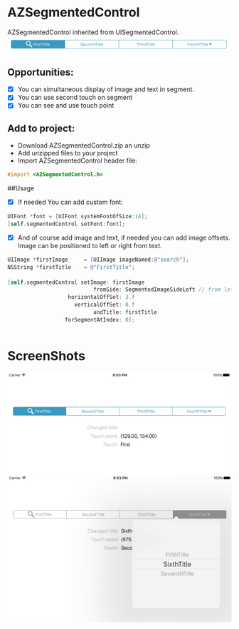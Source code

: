 # AZSegmentedControl
AZSegmentedControl inherited from UISegmentedControl.
![](./images/3.png)
## Opportunities:

- [x] You can simultaneous display of image and text in segment.
- [x] You can use second touch on segment
- [x] You can see and use touch point

## Add to project:

+ Download AZSegmentedControl.zip an unzip
+ Add unzipped files to your project
+ Import AZSegmentedControl header file:
```objectivec
#import <AZSegmentedControl.h>
```

##Usage

- [x] If needed You can add custom font:  

```objectivec
UIFont *font = [UIFont systemFontOfSize:14];
[self.segmentedControl setFont:font];
```

- [x] And of course add image and text, if needed you can add image offsets. Image can be positioned to left or right from text.

```objectivec
UIImage *firstImage     = [UIImage imageNamed:@"search"];
NSString *firstTitle    = @"FirstTitle";

[self.segmentedControl setImage: firstImage
                           fromSide: SegmentedImageSideLeft // from left - SegmentedImageSideLeft or right - SegmentedImageSideRight 
                   horizontalOffSet: 3.f
                     verticalOffSet: 0.f
                           andTitle: firstTitle
                  forSegmentAtIndex: 0];    
    
```

# ScreenShots

<p align='center'>
  <img src="./images/1.png">
  <img src="./images/2.png">
</p>

